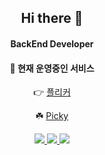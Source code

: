 <div align="center">
  
## Hi there 👋

#### BackEnd Developer
#### 🌱 현재 운영중인 서비스 
👉 [플리커](https://a.simple-sns.link)

☘️ [Picky](https://www.picky-pick.com)

</div>
  
<p align="center">
    <a href="https://your-portfolio-link.com" target="_blank">
        <img src="https://img.shields.io/badge/Portfolio-6495ED?style=for-the-badge&logo=read-the-docs&logoColor=white" />
    </a>
    <a href="https://matt1235.tistory.com" target="_blank">
        <img src="https://img.shields.io/badge/Tech%20blog-000000?style=for-the-badge&logo=github&logoColor=white" />
    </a>
    <a href="gkwjdtn1235@gmail.com" target="_blank">
        <img src="https://img.shields.io/badge/Gmail-D14836?style=for-the-badge&logo=gmail&logoColor=white" />
    </a>
</p>
